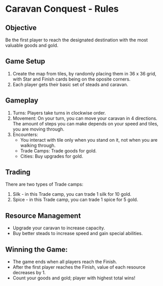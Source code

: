 # Caravan Conquest - Rules

## Objective
Be the first player to reach the designated destination with the most valuable goods and gold.

## Game Setup
1. Create the map from tiles, by randomly placing them in 36 x 36 grid, with Star and Finish cards being on the oposite corners.
2. Each player gets their basic set of steads and caravan.

## Gameplay
1. Turns: Players take turns in clockwise order.
2. Movement: On your turn, you can move your caravan in 4 directions. The amount of steps you can make depends on your speed and tiles, you are moving through.
3. Encounters:
    - You interact with tile only when you stand on it, not when you are walking through.
    - Trade Camps: Trade goods for gold.
    - Cities: Buy upgrades for gold.

## Trading
There are two types of Trade camps:
1. Silk - in this Trade camp, you can trade 1 silk for 10 gold.
2. Spice - in this Trade camp, you can trade 1 spice for 5 gold.

## Resource Management
- Upgrade your caravan to increase capacity.
- Buy better steads to increase speed and gain special abilities.

## Winning the Game:
- The game ends when all players reach the Finish.
- After the first player reaches the Finish, value of each resource decreases by 1.
- Count your goods and gold; player with highest total wins!
